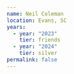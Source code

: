 ```yaml
---
name: Neil Coleman
location: Evans, SC
years:
  - year: "2023"
    tier: friends
  - year: "2024"
    tier: silver
permalink: false
---
```

